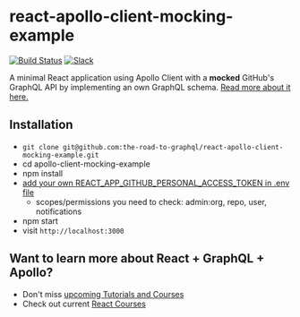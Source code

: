 # react-apollo-client-mocking-example

[![Build Status](https://travis-ci.org/the-road-to-graphql/react-apollo-client-mocking-example.svg?branch=master)](https://travis-ci.org/the-road-to-graphql/react-apollo-client-mocking-example) [![Slack](https://slack-the-road-to-learn-react.wieruch.com/badge.svg)](https://slack-the-road-to-learn-react.wieruch.com/)

A minimal React application using Apollo Client with a **mocked** GitHub's GraphQL API by implementing an own GraphQL schema. [Read more about it here.](https://www.robinwieruch.de/graphql-server-mock-apollo-client/)

## Installation

* `git clone git@github.com:the-road-to-graphql/react-apollo-client-mocking-example.git`
* cd apollo-client-mocking-example
* npm install
* [add your own REACT_APP_GITHUB_PERSONAL_ACCESS_TOKEN in .env file](https://help.github.com/articles/creating-a-personal-access-token-for-the-command-line/)
  * scopes/permissions you need to check: admin:org, repo, user, notifications
* npm start
* visit `http://localhost:3000`

## Want to learn more about React + GraphQL + Apollo?

* Don't miss [upcoming Tutorials and Courses](https://www.getrevue.co/profile/rwieruch)
* Check out current [React Courses](https://roadtoreact.com)
